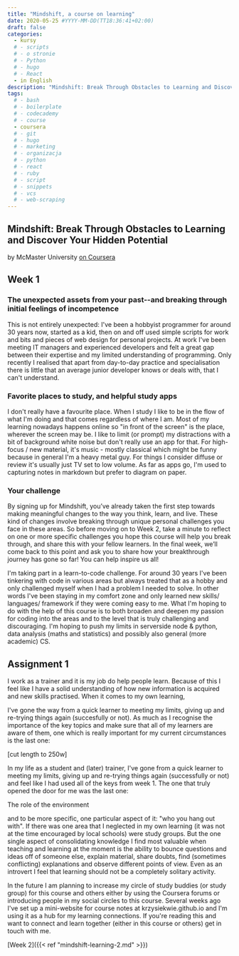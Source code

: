 ```yaml
---
title: "Mindshift, a course on learning"
date: 2020-05-25 #YYYY-MM-DD(TT18:36:41+02:00)
draft: false
categories:
  - kursy
  # - scripts
  # - o stronie
  # - Python
  # - hugo
  # - React
  - in English
description: "Mindshift: Break Through Obstacles to Learning and Discover Your Hidden Potential - notes from week 1"
tags:
  # - bash
  # - boilerplate
  # - codecademy
  # - course
  - coursera
  # - git
  # - hugo
  # - marketing
  # - organizacja
  # - python
  # - react
  # - ruby
  # - script
  # - snippets
  # - vcs
  # - web-scraping
---
```


## Mindshift: Break Through Obstacles to Learning and Discover Your Hidden Potential

by McMaster University
[on Coursera](https://www.coursera.org/learn/mindshift/home/welcome)

## Week 1

### The unexpected assets from your past--and breaking through initial feelings of incompetence

This is not entirely unexpected: I've been a hobbyist programmer for around 30 years now, started as a kid, then on and off used simple scripts for work and bits and pieces of web design for personal projects. At work I've been meeting IT managers and experienced developers and felt a great gap between their expertise and my limited understanding of programming. Only recently I realised that apart from day-to-day practice and specialisation there is little that an average junior developer knows or deals with, that I can't understand.

### Favorite places to study, and helpful study apps

I don't really have a favourite place. When I study I like to be in the flow of what I'm doing and that comes regardless of where I am. Most of my learning nowadays happens online so "in front of the screen" is the place, wherever the screen may be. I like to limit (or prompt) my distractions with a bit of background white noise but don't really use an app for that. For high-focus / new material, it's music - mostly classical which might be funny because in general I'm a heavy metal guy. For things I consider diffuse or review it's usually just TV set to low volume.
As far as apps go, I'm used to capturing notes in markdown but prefer to diagram on paper.

### Your challenge

By signing up for Mindshift, you’ve already taken the first step towards making meaningful changes to the way you think, learn, and live. These kind of changes involve breaking through unique personal challenges you face in these areas. So before moving on to Week 2, take a minute to reflect on one or more specific challenges you hope this course will help you break through, and share this with your fellow learners. In the final week, we’ll come back to this point and ask you to share how your breakthrough journey has gone so far! You can help inspire us all!

I'm taking part in a learn-to-code challenge. For around 30 years I've been tinkering with code in various areas but always treated that as a hobby and only challenged myself when I had a problem I needed to solve. In other words I've been staying in my comfort zone and only learned new skills/ languages/ framework if they were coming easy to me. What I'm hoping to do with the help of this course is to both broaden and deepen my passion for coding into the areas and to the level that is truly challenging and discouraging. I'm hoping to push my limits in serverside node & python, data analysis (maths and statistics) and possibly also general (more academic) CS.

## Assignment 1

I work as a trainer and it is my job do help people learn. Because of this I feel like I have a solid understanding of how new information is acquired and new skills practised. When it comes to my own learning,

I've gone the way from a quick learner to meeting my limits, giving up and re-trying things again (succesfully or not). As much as I recognise the importance of the key topics and make sure that all of my learners are aware of them, one which is really important for my current circumstances is the last one:

[cut length to 250w]

In my life as a student and (later) trainer, I've gone from a quick learner to meeting my limits, giving up and re-trying things again (successfully or not) and feel like I had used all of the keys from week 1. The one that truly opened the door for me was the last one:

The role of the environment

and to be more specific, one particular aspect of it: "who you hang out with". If there was one area that I neglected in my own learning (it was not at the time encouraged by local schools) were study groups. But the one single aspect of consolidating knowledge I find most valuable when teaching and learning at the moment is the ability to bounce questions and ideas off of someone else, explain material, share doubts, find (sometimes conflicting) explanations and observe different points of view. Even as an introvert I feel that learning should not be a completely solitary activity.

In the future I am planning to increase my circle of study buddies (or study group) for this course and others either by using the Coursera forums or introducing people in my social circles to this course. Several weeks ago I've set up a mini-website for course notes at krzysiekwie.github.io and I'm using it as a hub for my learning connections. If you're reading this and want to connect and learn together (either in this course or others) get in touch with me.

[Week 2]({{< ref "mindshift-learning-2.md" >}})
